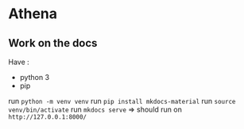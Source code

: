 # Athena

## Work on the docs

Have :
- python 3
- pip

run `python -m venv venv`
run `pip install mkdocs-material`
run `source venv/bin/activate`
run `mkdocs serve` => should run on `http://127.0.0.1:8000/`

